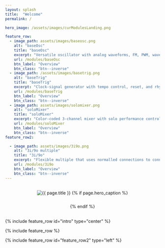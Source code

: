 ```yaml
---
layout: splash
title:  "Welcome"
permalink: /

hero_image: /assets/images/curModulesLanding.png

feature_row:
  - image_path: assets/images/baseosc.png
    alt: "baseOsc"
    title: "baseOsc"
    excerpt: "Versatile oscillator with analog waveforms, FM, PWM, wavetable synthesis, regular and digital noise, quantization, and bit reduction."
    url: /modules/baseOsc
    btn_label: "Overview"
    btn_class: "btn--inverse"
  - image_path: /assets/images/basetrig.png
    alt: "baseTrig"
    title: "baseTrig"
    excerpt: "Clock-signal generator with tempo control, reset, and rhythmic divisions."
    url: /modules/baseTrig
    btn_label: "Overview"
    btn_class: "btn--inverse"
  - image_path: assets/images/solomixer.png
    alt: "soloMixer"
    title: "soloMixer"
    excerpt: "Color-coded 3-channel mixer with solo performance control, cascading outputs, and CV offset."
    url: /modules/soloMixer
    btn_label: "Overview"
    btn_class: "btn--inverse"
feature_row2:

  - image_path: assets/images/3i9o.png
    alt: "3i/9o multiple"
    title: "3i/9o"
    excerpt: "Flexible multiple that uses normalled connections to connect outputs."
    url: /modules/3i9o
    btn_label: "Overview"
    btn_class: "btn--inverse"
---
```

<br> 
<div style="text-align: center;">
  <img src="{{ page.hero_image }}" alt="{{ page.title }}" style="max-width: 85%; height: auto; display: inline-block;">
  {% if page.hero_caption %}
  <div style="margin-top: 10px; color: white;">{{ page.hero_caption }}</div>
  {% endif %}
</div>
  
<br>  
    

{% include feature_row id="intro" type="center" %}
<br>

{% include feature_row %}

{% include feature_row id="feature_row2" type="left" %}
